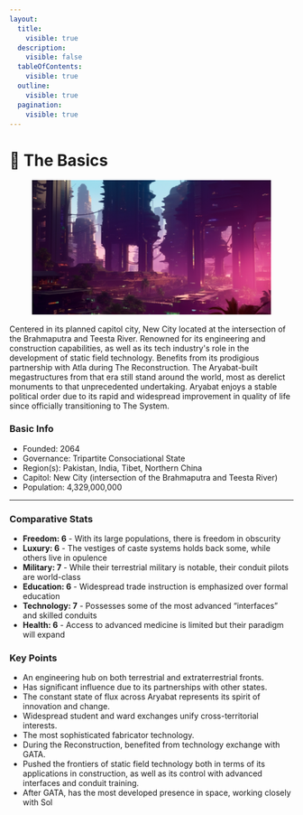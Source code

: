 ```yaml
---
layout:
  title:
    visible: true
  description:
    visible: false
  tableOfContents:
    visible: true
  outline:
    visible: true
  pagination:
    visible: true
---
```


# 🔵 The Basics

<figure><img src="../../.gitbook/assets/nomoney420_httpss.mj.runMs2qTw3fGtI_8k_futuristic_cyberpunk_s_c2d86703-ab64-47bb-b48f-e87dbfac96b0_2.png" alt="" width="563"><figcaption></figcaption></figure>

Centered in its planned capitol city, New City located at the intersection of the Brahmaputra and Teesta River. Renowned for its engineering and construction capabilities, as well as its tech industry's role in the development of static field technology. Benefits from its prodigious partnership with Atla during The Reconstruction. The Aryabat-built megastructures from that era still stand around the world, most as derelict monuments to that unprecedented undertaking. Aryabat enjoys a stable political order due to its rapid and widespread improvement in quality of life since officially transitioning to The System.

### Basic Info

* Founded: 2064
* Governance: Tripartite Consociational State
* Region(s): Pakistan, India, Tibet, Northern China
* Capitol: New City (intersection of the Brahmaputra and Teesta River)
* Population: 4,329,000,000

***

### Comparative Stats

* **Freedom: 6** - With its large populations, there is freedom in obscurity
* **Luxury: 6** - The vestiges of caste systems holds back some, while others live in opulence
* **Military: 7** - While their terrestrial military is notable, their conduit pilots are world-class
* **Education: 6** - Widespread trade instruction is emphasized over formal education
* **Technology: 7** - Possesses some of the most advanced “interfaces” and skilled conduits
* **Health: 6** - Access to advanced medicine is limited but their paradigm will expand

### Key Points

* An engineering hub on both terrestrial and extraterrestrial fronts.
* Has significant influence due to its partnerships with other states.
* The constant state of flux across Aryabat represents its spirit of innovation and change.
* Widespread student and ward exchanges unify cross-territorial interests.
* The most sophisticated fabricator technology.
* During the Reconstruction, benefited from technology exchange with GATA.
* Pushed the frontiers of static field technology both in terms of its applications in construction, as well as its control with advanced interfaces and conduit training.
* After GATA, has the most developed presence in space, working closely with Sol
